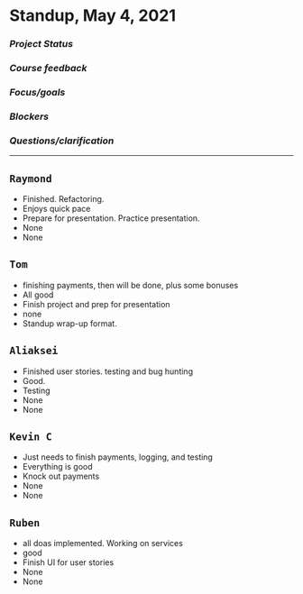 # Standup, May 4, 2021 

### _Project Status_
### _Course feedback_
### _Focus/goals_ 
### _Blockers_
### _Questions/clarification_
---
## `Raymond`
- Finished. Refactoring. 
- Enjoys quick pace 
- Prepare for presentation. Practice presentation. 
- None
- None

## `Tom`
- finishing payments, then will be done, plus some bonuses
- All good
- Finish project and prep for presentation
- none
- Standup wrap-up format. 

## `Aliaksei`
- Finished user stories. testing and bug hunting
- Good. 
- Testing
- None
- None

## `Kevin C`
- Just needs to finish payments, logging, and testing
- Everything is good
- Knock out payments
- None
- None

## `Ruben`
- all doas implemented. Working on services
- good
- Finish UI for user stories
- None
- None


